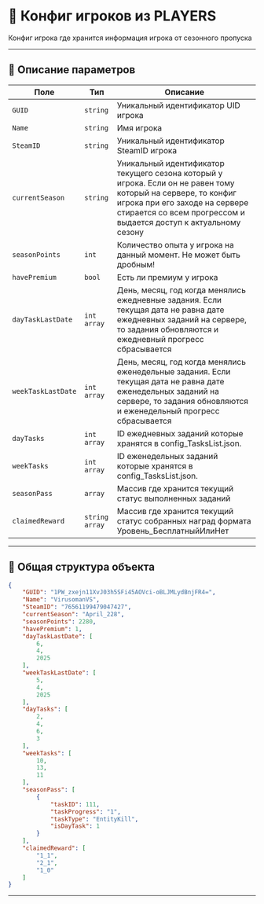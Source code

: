 
# 📄 Конфиг игроков из PLAYERS

Конфиг игрока где хранится информация игрока от сезонного пропуска

---

## 🧩 Описание параметров

| Поле              | Тип        |  Описание |
|-------------------|------------|----------|
| `GUID`          | `string`  | Уникальный идентификатор UID игрока |
| `Name`          | `string`  | Имя игрока |
| `SteamID`          | `string`  | Уникальный идентификатор SteamID игрока |
| `currentSeason`          | `string`  | Уникальный идентификатор текущего сезона который у игрока. Если он не равен тому который на сервере, то конфиг игрока при его заходе на сервере стирается со всем прогрессом и выдается доступ к актуальному сезону |
| `seasonPoints`          | `int`  | Количество опыта у игрока на данный момент. Не может быть дробным! |
| `havePremium`          | `bool`  | Есть ли премиум у игрока |
| `dayTaskLastDate`      | `int array`   | День, месяц, год когда менялись ежедневные задания. Если текущая дата не равна дате ежедневных заданий на сервере, то задания обновляются и ежедневный прогресс сбрасывается |
| `weekTaskLastDate`      | `int array`   | День, месяц, год когда менялись еженедельные задания. Если текущая дата не равна дате еженедельных заданий на сервере, то задания обновляются и еженедельный прогресс сбрасывается |
| `dayTasks` | `int array`   | ID ежедневных заданий которые хранятся в config_TasksList.json. |
| `weekTasks` | `int array`   | ID еженедельных заданий которые хранятся в config_TasksList.json. |
| `seasonPass`      | `array`   | Массив где хранится текущий статус выполненных заданий |
| `claimedReward`      | `string array`   | Массив где хранится текущий статус собранных наград формата Уровень_БесплатныйИлиНет |

---


## 🧱 Общая структура объекта

```json
{
    "GUID": "1PW_zxejn11XvJ03h5SFi45AOVci-oBLJMLydBnjFR4=",
    "Name": "VirusomanVS",
    "SteamID": "76561199479047427",
    "currentSeason": "April_228",
    "seasonPoints": 2280,
    "havePremium": 1,
    "dayTaskLastDate": [
        6,
        4,
        2025
    ],
    "weekTaskLastDate": [
        5,
        4,
        2025
    ],
    "dayTasks": [
        2,
        4,
        6,
        3
    ],
    "weekTasks": [
        10,
        13,
        11
    ],
    "seasonPass": [
        {
            "taskID": 111,
            "taskProgress": "1",
            "taskType": "EntityKill",
            "isDayTask": 1
        }
    ],
    "claimedReward": [
        "1_1",
        "2_1",
        "1_0"
    ]
}
```

---
